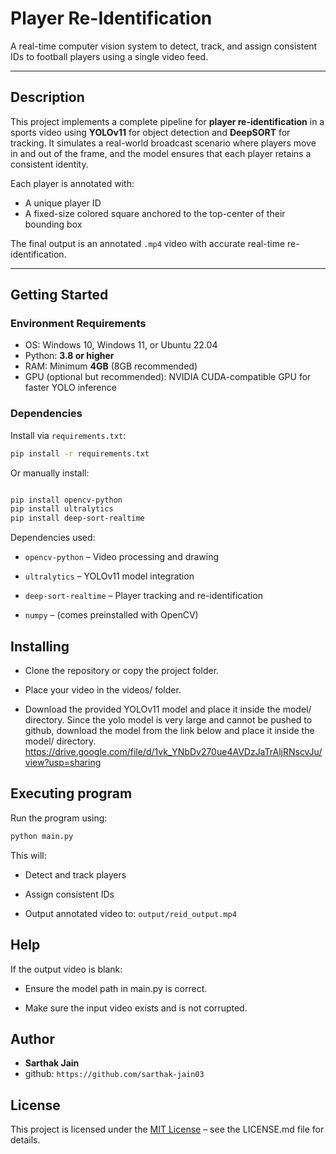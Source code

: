 # Player Re-Identification 

A real-time computer vision system to detect, track, and assign consistent IDs to football players using a single video feed.

---

## Description

This project implements a complete pipeline for **player re-identification** in a sports video using **YOLOv11** for object detection and **DeepSORT** for tracking. It simulates a real-world broadcast scenario where players move in and out of the frame, and the model ensures that each player retains a consistent identity.

Each player is annotated with:
- A unique player ID
- A fixed-size colored square anchored to the top-center of their bounding box

The final output is an annotated `.mp4` video with accurate real-time re-identification.

---

##  Getting Started

###  Environment Requirements

- OS: Windows 10, Windows 11, or Ubuntu 22.04
- Python: **3.8 or higher**
- RAM: Minimum **4GB** (8GB recommended)
- GPU (optional but recommended): NVIDIA CUDA-compatible GPU for faster YOLO inference

###  Dependencies

Install via `requirements.txt`:

```bash
pip install -r requirements.txt
```
Or manually install:
```bash

pip install opencv-python
pip install ultralytics
pip install deep-sort-realtime

```

Dependencies used:

- `opencv-python` – Video processing and drawing

- `ultralytics` – YOLOv11 model integration

- `deep-sort-realtime` – Player tracking and re-identification

- `numpy` – (comes preinstalled with OpenCV)


## Installing
- Clone the repository or copy the project folder.

- Place your video in the videos/ folder.

- Download the provided YOLOv11 model and place it inside the model/ directory.
Since the yolo model is very large and cannot be pushed to github, download the model from the link below and place it inside the model/ directory.
https://drive.google.com/file/d/1vk_YNbDv270ue4AVDzJaTrAljRNscvJu/view?usp=sharing


## Executing program
Run the program using:
```bash
python main.py
```
This will:

- Detect and track players

- Assign consistent IDs

- Output annotated video to: `output/reid_output.mp4`

## Help
If the output video is blank:

- Ensure the model path in main.py is correct.

- Make sure the input video exists and is not corrupted.

## Author
- **Sarthak Jain**
- github: `https://github.com/sarthak-jain03`


## License
This project is licensed under the [MIT License](LICENSE.md) – see the LICENSE.md file for details.
